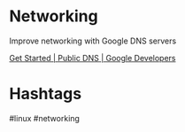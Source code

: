 # Networking

Improve networking with Google DNS servers

[Get Started | Public DNS | Google Developers](https://developers.google.com/speed/public-dns/docs/using)

# Hashtags

#linux #networking 
